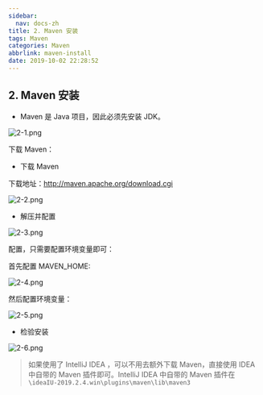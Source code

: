 ```yaml
---
sidebar:
  nav: docs-zh
title: 2. Maven 安装
tags: Maven
categories: Maven
abbrlink: maven-install
date: 2019-10-02 22:28:52
---
```


## 2. Maven 安装

- Maven 是 Java 项目，因此必须先安装 JDK。

<!--more-->

![](http://maven.javaboy.org/assets/images/img/2-1.png "2-1.png")

下载 Maven：

-  下载 Maven

下载地址：http://maven.apache.org/download.cgi

![](http://maven.javaboy.org/assets/images/img/2-2.png "2-2.png")

- 解压并配置

![](http://maven.javaboy.org/assets/images/img/2-3.png "2-3.png")

配置，只需要配置环境变量即可：

首先配置 MAVEN_HOME:

![](http://maven.javaboy.org/assets/images/img/2-4.png "2-4.png")

然后配置环境变量：

![](http://maven.javaboy.org/assets/images/img/2-5.png "2-5.png")

- 检验安装

![](http://maven.javaboy.org/assets/images/img/2-6.png "2-6.png")

> 如果使用了 IntelliJ IDEA ，可以不用去额外下载 Maven，直接使用 IDEA 中自带的 Maven 插件即可。IntelliJ IDEA 中自带的 Maven 插件在 `\ideaIU-2019.2.4.win\plugins\maven\lib\maven3`
